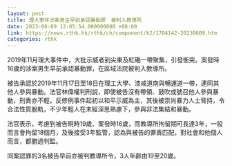 ```yaml
---
layout: post
title: 理大事件涉案男生早前承認暴動罪　被判入教導所
date: 2023-06-09 12:05:54.000000000 +08:00
link: https://news.rthk.hk/rthk/ch/component/k2/1704142-20230609.htm
categories: rthk
---
```


2019年11月理大事件中，大批示威者到尖東及紅磡一帶聚集，引發衝突。案發時16歲的涉案男生早前承認暴動罪，在區域法院被判入教導所。

被告承認於2019年11月17日至18日在理工大學、漆咸道南與暢運道一帶，連同其他人參與暴動。法官林偉權判刑說，即使被告沒有帶領、鼓吹或號召他人參與暴動，刑責亦不輕。反修例事件起初以和平示威為主，其後被崇尚暴力人士脅持，令合法性質脫軌，不少年輕人在未經深思熟慮下，參與非法集結和暴動。

法官表示，考慮到被告現時19歲、案發時16歲，而教導所拘留期可長達3年，一般而言會拘留18個月，及後接受3年監管，認為與被告的罪責匹配，對社會和他個人而言，都勝過判監。

同案認罪的3名被告早前亦被判教導所令，3人年齡由19至20歲。
